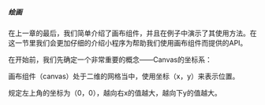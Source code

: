 ##### 绘画

在上一章的最后，我们简单介绍了画布组件，并且在例子中演示了其使用方法。在这一节里我们会更加仔细的介绍小程序为帮助我们使用画布组件而提供的API。

在开始前，我们先确定一个非常重要的概念——Canvas的坐标系：

画布组件（canvas）处于二维的网格当中，使用坐标（x，y）来表示位置。

规定左上角的坐标为（0，0），越向右x的值越大，越向下y的值越大。
